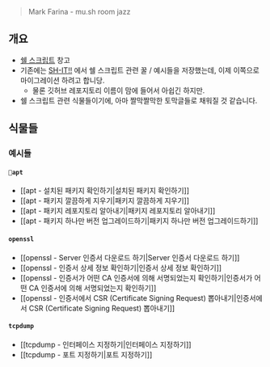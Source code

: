 > Mark Farina - mu.sh room jazz

## 개요

- [쉘 스크립트](https://en.wikipedia.org/wiki/Shell_script) 창고
- 기존에는 [SH-IT!!](https://github.com/haeramkeem/sh-it) 에서 쉘 스크립트 관련 꿀 / 예시들을 저장했는데, 이제 이쪽으로 마이그레이션 하려고 합니당.
	- 물론 깃허브 레포지토리 이름이 맘에 들어서 아쉽긴 하지만.
- 쉘 스크립트 관련 식물들이기에, 아마 짤막짤막한 토막글들로 채워질 것 같습니다.

## 식물들

### 예시들

#### `apt`

- [[apt - 설치된 패키지 확인하기|설치된 패키지 확인하기]]
- [[apt - 패키지 깔끔하게 지우기|패키지 깔끔하게 지우기]]
- [[apt - 패키지 레포지토리 알아내기|패키지 레포지토리 알아내기]]
- [[apt - 패키지 하나만 버전 업그레이드하기|패키지 하나만 버전 업그레이드하기]]

#### `openssl`

- [[openssl - Server 인증서 다운로드 하기|Server 인증서 다운로드 하기]]
- [[openssl - 인증서 상세 정보 확인하기|인증서 상세 정보 확인하기]]
- [[openssl - 인증서가 어떤 CA 인증서에 의해 서명되었는지 확인하기|인증서가 어떤 CA 인증서에 의해 서명되었는지 확인하기]]
- [[openssl - 인증서에서 CSR (Certificate Signing Request) 뽑아내기|인증서에서 CSR (Certificate Signing Request) 뽑아내기]]

#### `tcpdump`

- [[tcpdump - 인터페이스 지정하기|인터페이스 지정하기]]
- [[tcpdump - 포트 지정하기|포트 지정하기]]
